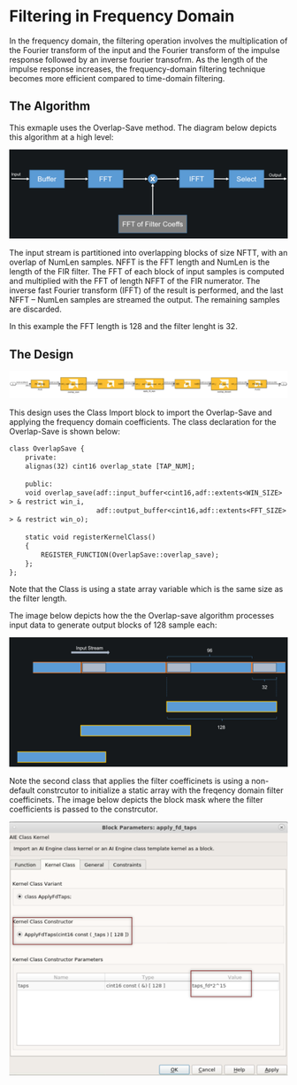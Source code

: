 # Filtering in Frequency Domain

In the frequency domain, the filtering operation involves the multiplication of the Fourier transform of the input and the Fourier transform of the 
impulse response followed by an inverse fourier transofrm.
As the length of the impulse response increases, the frequency-domain filtering technique becomes more efficient compared to time-domain filtering.

## The Algorithm

This exmaple uses the Overlap-Save method. The diagram below depicts this algorithm at a high level:

![](./Images/high_level.png)

The input stream is partitioned into overlapping blocks of size NFTT, with an overlap of NumLen samples. NFFT is the FFT length and NumLen is the length of the FIR filter. The FFT of each block of input samples is computed and multiplied with the FFT of length NFFT of the FIR numerator. The inverse fast Fourier transform (IFFT) of the result is performed, and the last NFFT – NumLen samples are streamed the output. The remaining samples are discarded.

In this example the FFT length is 128 and the filter lenght is 32.

## The Design

![](./Images/design.png)

This design uses the Class Import block to import the Overlap-Save and applying the frequency domain coefficients. The class declaration for the Overlap-Save is shown below:

```
class OverlapSave {
    private:
    alignas(32) cint16 overlap_state [TAP_NUM];

    public:
    void overlap_save(adf::input_buffer<cint16,adf::extents<WIN_SIZE> > & restrict win_i,
                      adf::output_buffer<cint16,adf::extents<FFT_SIZE> > & restrict win_o);

    static void registerKernelClass()
    {
        REGISTER_FUNCTION(OverlapSave::overlap_save);
    };
};
```

Note that the Class is using a state array variable which is the same size as the filter length.

The image below depicts how the the Overlap-save algorithm processes input data to generate output blocks of 128 sample each:

![](./Images/overlap_save.png)


Note the second class that applies the filter coefficinets is using a non-default constrcutor to initialize a static array with the freqency domain filter coefficinets. The image below depicts the block mask where the filter coefficients is passed to the constrcutor. 

<img src="./Images/constructor.png" width="600">

